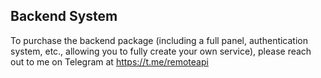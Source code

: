 ## Backend System
To purchase the backend package (including a full panel, authentication system, etc., allowing you to fully create your own service), please reach out to me on Telegram at https://t.me/remoteapi
